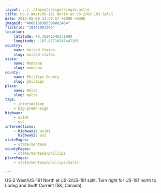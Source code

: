 ```yaml
---
layout: ../../layouts/sign/single.astro
title: US-2 West/US-191 North at US-2/US-191 Split
date: 2015-05-09 13:39:57 +0000 +0000
imageid: "4065156385396002464"
flickrid: "18341983396"
location:
    latitude: 48.36241548331999
    longitude: -107.87710547447205
country:
    name: United States
    slug: united-states
state:
    name: Montana
    slug: montana
county:
    name: Phillips County
    slug: phillips
place:
    name: Malta
    slug: malta
tags:
    - intersection
    - big-green-sign
highway:
    - us191
    - us2
intersections:
    - highway1: us191
      highway2: us2
statePages:
    - state/montana
countyPages:
    - state/montana/phillips
placePages:
    - state/montana/phillips/malta

---
```

US-2 West/US-191 North at US-2/US-191 split.  Turn right for US-191 north to Loring and Swift Current (SK, Canada).